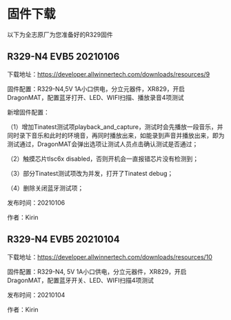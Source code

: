 # 固件下载

以下为全志原厂为您准备好的R329固件



## R329-N4 EVB5 20210106


下载地址：<https://developer.allwinnertech.com/downloads/resources/9>

固件配置：R329-N4,5V 1A小口供电，分立元器件，XR829，开启DragonMAT，配置蓝牙打开、LED、WIFI扫描、播放录音4项测试

新增固件配置：

（1）增加Tinatest测试项playback_and_capture，测试时会先播放一段音乐，并同时录下音乐和此时的环境音，再同时播放出来，如能录到声音并播放出来，即为测试通过，DragonMAT会弹出选项让测试人员点击确认测试是否通过；

（2）触摸芯片tlsc6x disabled，否则开机会一直报错芯片没有检测到；

（3）部分Tinatest测试项改为并发，打开了Tinatest  debug；

（4）删除关闭蓝牙测试项；

发布时间：20210106

作者：Kirin



## R329-N4 EVB5 20210104

下载地址：<https://developer.allwinnertech.com/downloads/resources/10>   

固件配置：R329-N4, 5V 1A小口供电，分立元器件，XR829，开启DragonMAT，配置蓝牙开关、LED、WIFI扫描4项测试

发布时间：20210104

作者：Kirin



